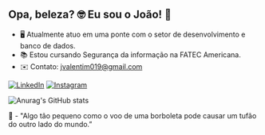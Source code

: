 ## Opa, beleza? 🤓 Eu sou o João! 🥇
- 🖥️ Atualmente atuo em uma ponte com o setor de desenvolvimento e banco de dados.
- 📚 Estou cursando Segurança da informação na FATEC Americana.
- ✉️ Contato: jvalentim019@gmail.com


[![LinkedIn](https://img.shields.io/badge/LinkedIn-0077B5?style=for-the-badge&logo=linkedin&logoColor=white)](https://www.linkedin.com/in/jo%C3%A3o-vitor-valentim-7a83a119b/)
[![Instagram](https://img.shields.io/badge/Instagram-E4405F?style=for-the-badge&logo=instagram&logoColor=white)](https://www.instagram.com/joao.valentimm/)


![Anurag's GitHub stats](https://github-readme-stats.vercel.app/api?username=JoaoValentim019&show_icons=true&theme=dracula)




💭 - "Algo tão pequeno como o voo de uma borboleta pode causar um tufão do outro lado do mundo.”
